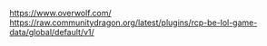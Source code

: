 https://www.overwolf.com/
https://raw.communitydragon.org/latest/plugins/rcp-be-lol-game-data/global/default/v1/